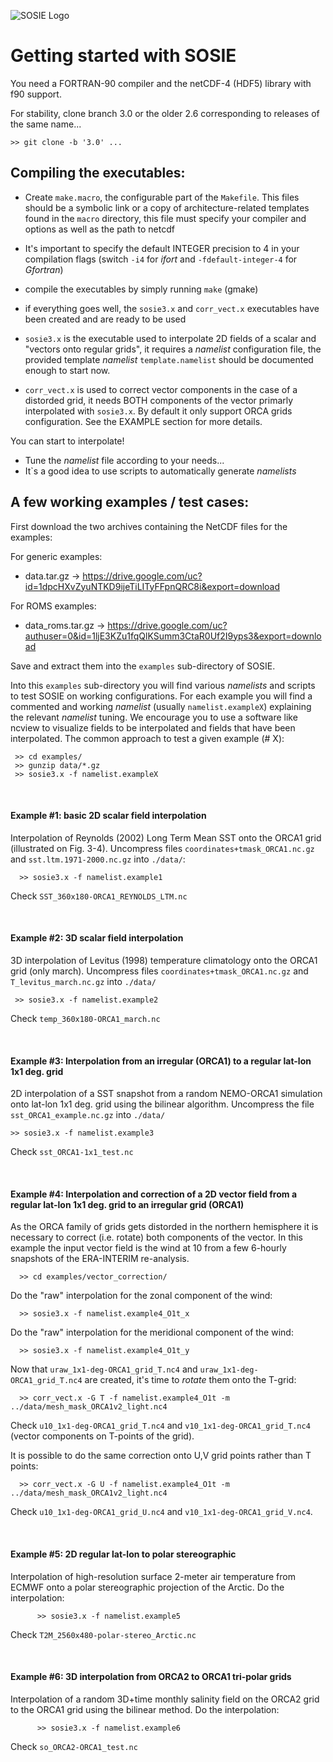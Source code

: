 

![SOSIE Logo](https://brodeau.github.io/sosie/sosie_files/sosie_300.svg)


# Getting started with SOSIE

<!-- (Also check the online SOSIE doc for more info on the interpolation method:
https://brodeau.github.io/sosie/) -->

You need a FORTRAN-90 compiler and the netCDF-4 (HDF5) library with f90 support.

For stability, clone branch 3.0 or the older 2.6 corresponding to releases of the same name...

`>> git clone -b '3.0' ...`



Compiling the executables:
--

 * Create `make.macro`, the configurable part of the `Makefile`. This files should be a symbolic
   link or a copy of architecture-related templates found in the `macro` directory,
   this file must specify your compiler and options as well as the path to netcdf

 * It's important to specify the default INTEGER precision to 4 in your compilation flags (switch `-i4` for *ifort* and `-fdefault-integer-4` for *Gfortran*)

 * compile the executables by simply running `make` (gmake)

 * if everything goes well, the `sosie3.x` and `corr_vect.x`
   executables have been created and are ready to be used

 * `sosie3.x` is the executable used to interpolate 2D fields of a scalar and
   "vectors onto regular grids", it requires a *namelist* configuration file,
   the provided template *namelist* `template.namelist` should be documented enough to start now.

 * `corr_vect.x` is used to correct vector components in the case of a distorded
   grid, it needs BOTH components of the vector primarly interpolated with
   `sosie3.x`. By default it only support ORCA grids configuration.
   See the EXAMPLE section for more details.

 You can start to interpolate!
 * Tune the *namelist* file according to your needs...
 * It`s a good idea to use scripts to automatically generate *namelists*



A few working examples / test cases:
--

First download the two archives containing the NetCDF files for the examples:

For generic examples:
* data.tar.gz      &rarr; https://drive.google.com/uc?id=1dpcHXvZyuNTKD9ijeTiLITyFFpnQRC8i&export=download

For ROMS examples:
* data_roms.tar.gz &rarr; https://drive.google.com/uc?authuser=0&id=1ljE3KZu1fqQlKSumm3CtaR0Uf2I9yps3&export=download

Save and extract them into the `examples` sub-directory of SOSIE.

Into this `examples` sub-directory you will find various *namelists* and scripts
to test SOSIE on working configurations.  For each example you will find a
commented and working *namelist* (usually `namelist.exampleX`) explaining the relevant *namelist* tuning.  We encourage you to
use a software like ncview to visualize fields to be interpolated and fields
that have been interpolated.
The common approach to test a given example (# X):

     >> cd examples/
     >> gunzip data/*.gz
     >> sosie3.x -f namelist.exampleX

&nbsp;

#### Example #1: basic 2D scalar field interpolation

Interpolation of Reynolds (2002) Long Term Mean SST onto the ORCA1 grid
(illustrated on Fig. 3-4). Uncompress files `coordinates+tmask_ORCA1.nc.gz` and
`sst.ltm.1971-2000.nc.gz` into `./data/`:

      >> sosie3.x -f namelist.example1

Check `SST_360x180-ORCA1_REYNOLDS_LTM.nc`

&nbsp;

#### Example #2: 3D scalar field interpolation

3D interpolation of Levitus (1998) temperature climatology onto the ORCA1 grid
(only march). Uncompress files `coordinates+tmask_ORCA1.nc.gz` and
`T_levitus_march.nc.gz` into `./data/`

     >> sosie3.x -f namelist.example2
Check `temp_360x180-ORCA1_march.nc`

&nbsp;

#### Example #3: Interpolation from an irregular (ORCA1) to a regular lat-lon 1x1 deg. grid

2D interpolation of a SST snapshot from a random NEMO-ORCA1 simulation onto
lat-lon 1x1 deg. grid using the bilinear algorithm. Uncompress the file
`sst_ORCA1_example.nc.gz` into `./data/`

    >> sosie3.x -f namelist.example3
Check `sst_ORCA1-1x1_test.nc`

&nbsp;

#### Example #4: Interpolation and correction of a 2D vector field from a regular lat-lon 1x1 deg. grid to an irregular grid (ORCA1)

As the ORCA family of grids gets distorded in the northern hemisphere it is
necessary to correct (i.e. rotate) both components of the vector. In this
example the input vector field is the wind at 10 from a few 6-hourly snapshots
of the ERA-INTERIM re-analysis.

      >> cd examples/vector_correction/
Do the "raw" interpolation for the zonal component of the wind:

      >> sosie3.x -f namelist.example4_O1t_x
Do the "raw" interpolation for the meridional component of the wind:

      >> sosie3.x -f namelist.example4_O1t_y
Now that `uraw_1x1-deg-ORCA1_grid_T.nc4` and `uraw_1x1-deg-ORCA1_grid_T.nc4` are created, it's time to *rotate* them onto the T-grid:

      >> corr_vect.x -G T -f namelist.example4_O1t -m ../data/mesh_mask_ORCA1v2_light.nc4
Check `u10_1x1-deg-ORCA1_grid_T.nc4` and `v10_1x1-deg-ORCA1_grid_T.nc4` (vector components on T-points of the grid).

It is possible to do the same correction onto U,V grid points rather than T points:

      >> corr_vect.x -G U -f namelist.example4_O1t -m ../data/mesh_mask_ORCA1v2_light.nc4
Check `u10_1x1-deg-ORCA1_grid_U.nc4` and `v10_1x1-deg-ORCA1_grid_V.nc4`.



&nbsp;

#### Example #5: 2D regular lat-lon to polar stereographic
Interpolation of high-resolution surface 2-meter air temperature from ECMWF onto a polar stereographic projection of the Arctic.
Do the interpolation:

          >> sosie3.x -f namelist.example5

Check `T2M_2560x480-polar-stereo_Arctic.nc`


&nbsp;

#### Example #6: 3D interpolation from ORCA2 to ORCA1 tri-polar grids
Interpolation of a random 3D+time monthly salinity field on the ORCA2 grid to the ORCA1 grid using the bilinear method.
Do the interpolation:

          >> sosie3.x -f namelist.example6

Check `so_ORCA2-ORCA1_test.nc`

&nbsp;

